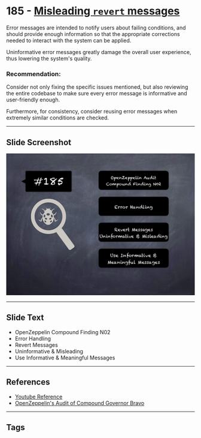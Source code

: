 
# 185 - [Misleading `revert` messages](./Misleading%20`revert`%20messages.md)

Error messages are intended to notify users about failing conditions, and should provide enough information so that the appropriate corrections needed to interact with the system can be applied. 

Uninformative error messages greatly damage the overall user experience, thus lowering the system's quality.

### Recommendation:
Consider not only fixing the specific issues mentioned, but also reviewing the entire codebase to make sure every error message is informative and user-friendly enough. 

Furthermore, for consistency, consider reusing error messages when extremely similar conditions are checked.
___
## Slide Screenshot
![185.png](../../images/8.%20Audit%20Findings%20201/185.png)
___
## Slide Text
- OpenZeppelin Compound Finding N02
- Error Handling
- Revert Messages
- Uninformative & Misleading
- Use Informative & Meaningful Messages
___
## References
- [Youtube Reference](https://youtu.be/0J7KI4WGd0Q?t=199)
- [OpenZeppelin's Audit of Compound Governor Bravo](https://blog.openzeppelin.com/compound-governor-bravo-audit/)
___
## Tags
